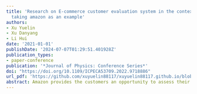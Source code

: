 ```yaml
---
title: 'Research on E-commerce customer evaluation system in the context of big data:
  taking amazon as an example'
authors:
- Xu Yuelin
- Xu Danyang
- Li Hui
date: '2021-01-01'
publishDate: '2024-07-07T01:29:51.401928Z'
publication_types:
- paper-conference
publication: '*Journal of Physics: Conference Series*'
doi: "https://doi.org/10.1109/ICPECA53709.2022.9718886"
url_pdf: 'https://github.com/xuyuelin88117/xuyuelin88117.github.io/blob/main/content/publication/yuelin-2021-research/Research%20on%20E-commerce%20Customer%20Evaluation%20System.pdf'
abstract: Amazon provides the customers an opportunity to assess their purchases. Manufacturers use this data to acquire further insights into the marketing the timing of participation, and potentially successful product designs. The first step is to preprocess the raw data by detecting outliers and using cubic spline method to complete them and verify the correctness. Then, the data is analyzed in time order, followed by data quantification and visualization. The conclusion is that the comment does affect the star rating. Finally, as a consultant hired by Sunshine, put forward some suggestions to the company's marketing director elaborating the establishment of relevant models, explaining the problems solved by the corresponding models, and summarizing the team's analysis and results
---
```

